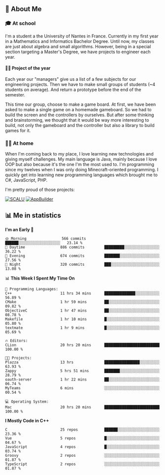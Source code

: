 ## 👀 About Me

### 🎓 At school

I'm a student a the University of Nantes in France. Currently in my first year in a Mathematics and Informatics Bachelor Degree. Until now, my classes are just about algebra and small algorithms. However, being in a special section targeting a Master's Degree, we have projects to engineer each year. 

#### 🔧🔬 Project of the year

Each year our "managers" give us a list of a few subjects for our engineering projects. Then we have to make small groups of students (~4 students on average). And return a prototype before the end of the semester.

This time our group, choose to make a game board. At first, we have been asked to make a single game on a homemade gameboard. So we had to build the screen and the controllers by ourselves. 
But after some thinking and brainstorming, we thought that it would be way more interesting to build, not only the gameboard and the controller but also a library to build games for it.

### 👨‍💻 At home

When I'm coming back to my place, I love learning new technologies and giving myself challenges. My main language is Java, mainly because I love OOP but also because it's the one I'm the most used to. I'm programming since my twelves when I was only doing Minecraft-oriented programming.  I quickly get into learning new programming languages which brought me to C#, JavaScript, PHP. 

I'm pretty proud of those projects:

[![SCALU](https://github-readme-stats.vercel.app/api/pin?username=renardfute&repo=SCALU)](https://github.com/renardfute/scalu)
[![AppBuilder](https://github-readme-stats.vercel.app/api/pin?username=pulsedev2&repo=AppBuilder)](https://github.com/pulsedev2/AppBuilder)

## 📊 Me in statistics
<!--START_SECTION:waka-->
**I'm an Early 🐤** 

```text
🌞 Morning                566 commits         ██████░░░░░░░░░░░░░░░░░░░   23.14 % 
🌆 Daytime                886 commits         █████████░░░░░░░░░░░░░░░░   36.22 % 
🌃 Evening                674 commits         ███████░░░░░░░░░░░░░░░░░░   27.56 % 
🌙 Night                  320 commits         ███░░░░░░░░░░░░░░░░░░░░░░   13.08 % 
```


📊 **This Week I Spent My Time On** 

```text
💬 Programming Languages: 
C++                      11 hrs 34 mins      ██████████████░░░░░░░░░░░   56.89 % 
CMake                    1 hr 59 mins        ██░░░░░░░░░░░░░░░░░░░░░░░   09.82 % 
ObjectiveC               1 hr 47 mins        ██░░░░░░░░░░░░░░░░░░░░░░░   08.78 % 
Makefile                 1 hr 10 mins        █░░░░░░░░░░░░░░░░░░░░░░░░   05.80 % 
textmate                 1 hr 9 mins         █░░░░░░░░░░░░░░░░░░░░░░░░   05.69 % 

🔥 Editors: 
CLion                    20 hrs 20 mins      █████████████████████████   100.00 % 

🐱‍💻 Projects: 
Plazza                   13 hrs              ████████████████░░░░░░░░░   63.93 % 
Zappy                    5 hrs 51 mins       ███████░░░░░░░░░░░░░░░░░░   28.79 % 
oauth-server             1 hr 22 mins        ██░░░░░░░░░░░░░░░░░░░░░░░   06.74 % 
MyTeams                  6 mins              ░░░░░░░░░░░░░░░░░░░░░░░░░   00.54 % 

💻 Operating System: 
Mac                      20 hrs 20 mins      █████████████████████████   100.00 % 
```

**I Mostly Code in C++** 

```text
C                        25 repos            ██████░░░░░░░░░░░░░░░░░░░   23.36 % 
Vue                      5 repos             █░░░░░░░░░░░░░░░░░░░░░░░░   04.67 % 
JavaScript               4 repos             █░░░░░░░░░░░░░░░░░░░░░░░░   03.74 % 
Groovy                   2 repos             ░░░░░░░░░░░░░░░░░░░░░░░░░   01.87 % 
TypeScript               2 repos             ░░░░░░░░░░░░░░░░░░░░░░░░░   01.87 % 
```




<!--END_SECTION:waka-->
